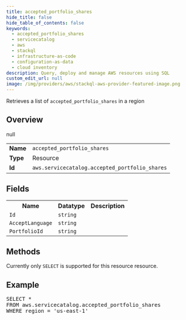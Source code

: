 ```yaml
---
title: accepted_portfolio_shares
hide_title: false
hide_table_of_contents: false
keywords:
  - accepted_portfolio_shares
  - servicecatalog
  - aws
  - stackql
  - infrastructure-as-code
  - configuration-as-data
  - cloud inventory
description: Query, deploy and manage AWS resources using SQL
custom_edit_url: null
image: /img/providers/aws/stackql-aws-provider-featured-image.png
---
```

Retrieves a list of <code>accepted_portfolio_shares</code> in a region

## Overview
<table><tbody>
<tr><td><b>Name</b></td><td><code>accepted_portfolio_shares</code></td></tr>
<tr><td><b>Type</b></td><td>Resource</td></tr>
null
<tr><td><b>Id</b></td><td><code>aws.servicecatalog.accepted_portfolio_shares</code></td></tr>
</tbody></table>

## Fields
<table><tbody>
<tr><th>Name</th><th>Datatype</th><th>Description</th></tr>
<tr><td><code>Id</code></td><td><code>string</code></td><td></td></tr>
<tr><td><code>AcceptLanguage</code></td><td><code>string</code></td><td></td></tr>
<tr><td><code>PortfolioId</code></td><td><code>string</code></td><td></td></tr>

</tbody></table>

## Methods
Currently only <code>SELECT</code> is supported for this resource resource.

## Example
<pre>
SELECT * 
FROM aws.servicecatalog.accepted_portfolio_shares
WHERE region = 'us-east-1'
</pre>
